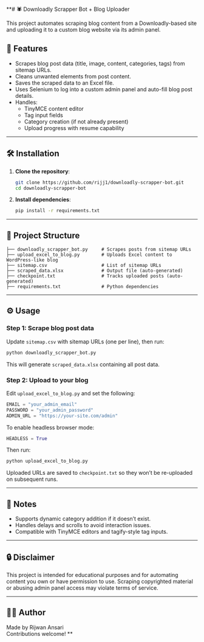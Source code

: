 **# 🕷️ Downloadly Scrapper Bot + Blog Uploader

This project automates scraping blog content from a Downloadly-based site and uploading it to a custom blog website via its admin panel.

## 📁 Features

- Scrapes blog post data (title, image, content, categories, tags) from sitemap URLs.
- Cleans unwanted elements from post content.
- Saves the scraped data to an Excel file.
- Uses Selenium to log into a custom admin panel and auto-fill blog post details.
- Handles:
  - TinyMCE content editor
  - Tag input fields
  - Category creation (if not already present)
  - Upload progress with resume capability

---

## 🛠️ Installation

1. **Clone the repository**:
   ```bash
   git clone https://github.com/rijj1/downloadly-scrapper-bot.git
   cd downloadly-scrapper-bot
   ```

2. **Install dependencies**:
   ```bash
   pip install -r requirements.txt
   ```

---

## 📂 Project Structure

```
├── downloadly_scrapper_bot.py     # Scrapes posts from sitemap URLs
├── upload_excel_to_blog.py        # Uploads Excel content to WordPress-like blog
├── sitemap.csv                    # List of sitemap URLs
├── scraped_data.xlsx              # Output file (auto-generated)
├── checkpoint.txt                 # Tracks uploaded posts (auto-generated)
├── requirements.txt               # Python dependencies
```

---

## ⚙️ Usage

### Step 1: Scrape blog post data

Update `sitemap.csv` with sitemap URLs (one per line), then run:

```bash
python downloadly_scrapper_bot.py
```

This will generate `scraped_data.xlsx` containing all post data.

### Step 2: Upload to your blog

Edit `upload_excel_to_blog.py` and set the following:
```python
EMAIL = "your_admin_email"
PASSWORD = "your_admin_password"
ADMIN_URL = "https://your-site.com/admin"
```

To enable headless browser mode:
```python
HEADLESS = True
```

Then run:
```bash
python upload_excel_to_blog.py
```

Uploaded URLs are saved to `checkpoint.txt` so they won’t be re-uploaded on subsequent runs.

---

## 🧠 Notes

- Supports dynamic category addition if it doesn’t exist.
- Handles delays and scrolls to avoid interaction issues.
- Compatible with TinyMCE editors and tagify-style tag inputs.

---

## 🔒 Disclaimer

This project is intended for educational purposes and for automating content you own or have permission to use. Scraping copyrighted material or abusing admin panel access may violate terms of service.

---

## 👨‍💻 Author

Made by Rijwan Ansari  
Contributions welcome!
**
